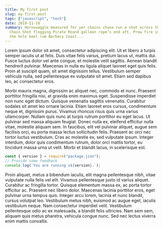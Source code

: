 ```yaml
---
title: My first post
slug: my-first-post
tags: ["javascript", "tech"]
date: 2019-11-10
summary: Hornswaggle measured fer yer chains chase run a shot across the bow
  Chain Shot flogging Pirate Round galleon rope’s end aft. Prow fire in
  the hole keel rum Barbary Coast...
---
```


Lorem ipsum dolor sit amet, consectetur adipiscing elit. Ut et libero a turpis semper iaculis ut at felis. Duis vitae felis varius, pretium lacus ut, mattis dui. Fusce luctus dolor vel ante congue, et molestie velit sagittis. Aenean blandit hendrerit pulvinar. Maecenas in nulla eu ligula aliquet laoreet eget quis felis. Proin at suscipit quam, sit amet dignissim tellus. Vestibulum semper vehicula nulla, sed pellentesque ex vulputate sit amet. Etiam sed dapibus leo, ac consectetur eros.

Morbi mauris magna, dignissim ac aliquet nec, commodo et nunc. Praesent porttitor fringilla nisi, at gravida enim maximus eget. Suspendisse imperdiet non nunc eget dictum. Quisque venenatis sagittis venenatis. Curabitur sodales sit amet leo ornare lacinia. Etiam laoreet eros cursus, condimentum neque et, dignissim purus. Vivamus rhoncus risus quis urna varius ullamcorper. Nullam quis nunc at turpis rutrum porttitor eu eget lacus. Ut pulvinar sed massa aliquam feugiat. Donec nulla ex, eleifend efficitur nulla vitae, molestie aliquam sem. In faucibus, elit vel pulvinar aliquet, augue sem facilisis orci, eu porta massa lectus sollicitudin felis. Praesent ac orci nec tortor luctus vestibulum. Cras ac molestie ex, sed vulputate ipsum. Integer interdum, dolor quis condimentum rutrum, dolor orci mattis tortor, eu tincidunt massa urna ut velit. Morbi et blandit lacus, in scelerisque est.

```javascript
const { version } = require("package.json");
// Provide some feedback
console.log(`You are running v${version}.`);
```

Proin aliquet, metus a bibendum iaculis, elit magna pellentesque nibh, vitae vulputate nulla felis vel elit. Vivamus pellentesque justo id varius aliquet. Curabitur ac fringilla tortor. Quisque elementum massa ex, ac porta tortor efficitur ac. Praesent nec libero dolor. Maecenas lacinia porttitor eros, eget pulvinar urna tempus quis. Integer arcu lorem, lacinia et nunc blandit, cursus volutpat leo. Vestibulum metus nibh, euismod ac augue eget, iaculis vestibulum neque. Nam consectetur imperdiet velit. Vestibulum pellentesque odio ac ex malesuada, a blandit felis ultricies. Nam sem sem, aliquam quis metus pharetra, vehicula congue nunc. Sed nec lectus viverra enim mattis convallis.
